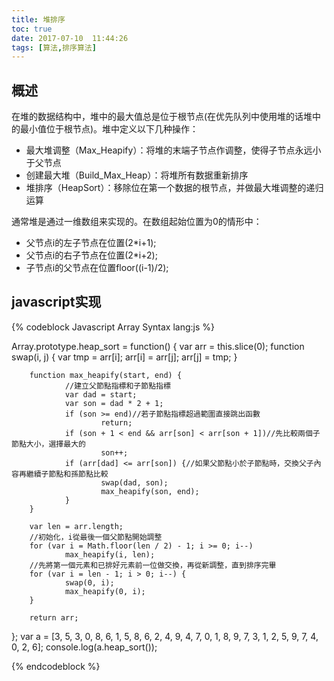 ```yaml
---
title: 堆排序
toc: true
date: 2017-07-10  11:44:26
tags: [算法,排序算法]
---
```


## 概述


在堆的数据结构中，堆中的最大值总是位于根节点(在优先队列中使用堆的话堆中的最小值位于根节点)。堆中定义以下几种操作：

* 最大堆调整（Max_Heapify）：将堆的末端子节点作调整，使得子节点永远小于父节点
* 创建最大堆（Build_Max_Heap）：将堆所有数据重新排序
* 堆排序（HeapSort）：移除位在第一个数据的根节点，并做最大堆调整的递归运算


通常堆是通过一维数组来实现的。在数组起始位置为0的情形中：

* 父节点i的左子节点在位置(2*i+1);
* 父节点i的右子节点在位置(2*i+2);
* 子节点i的父节点在位置floor((i-1)/2);

## javascript实现

{% codeblock Javascript Array Syntax lang:js %}

Array.prototype.heap_sort = function() {
        var arr = this.slice(0);
        function swap(i, j) {
                var tmp = arr[i];
                arr[i] = arr[j];
                arr[j] = tmp;
        }

        function max_heapify(start, end) {
                //建立父節點指標和子節點指標
                var dad = start;
                var son = dad * 2 + 1;
                if (son >= end)//若子節點指標超過範圍直接跳出函數
                        return;
                if (son + 1 < end && arr[son] < arr[son + 1])//先比較兩個子節點大小，選擇最大的
                        son++;
                if (arr[dad] <= arr[son]) {//如果父節點小於子節點時，交換父子內容再繼續子節點和孫節點比較
                        swap(dad, son);
                        max_heapify(son, end);
                }
        }

        var len = arr.length;
        //初始化，i從最後一個父節點開始調整
        for (var i = Math.floor(len / 2) - 1; i >= 0; i--)
                max_heapify(i, len);
        //先將第一個元素和已排好元素前一位做交換，再從新調整，直到排序完畢
        for (var i = len - 1; i > 0; i--) {
                swap(0, i);
                max_heapify(0, i);
        }

        return arr;
};
var a = [3, 5, 3, 0, 8, 6, 1, 5, 8, 6, 2, 4, 9, 4, 7, 0, 1, 8, 9, 7, 3, 1, 2, 5, 9, 7, 4, 0, 2, 6];
console.log(a.heap_sort());


{% endcodeblock %}

